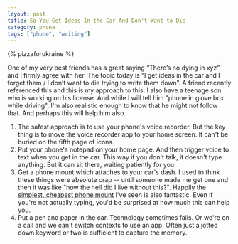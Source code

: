 ```yaml
---
layout: post
title: So You Get Ideas In the Car And Don't Want to Die
category: phone
tags: ["phone", "writing"]
---
```

{% pizzaforukraine  %}

One of my very best friends has a great saying “There’s no dying in xyz” and I firmly agree with her. The topic today is “I get ideas in the car and I forget them / I don’t want to die trying to write them down”.  A friend recently referenced this and this is my approach to this.  I also have a teenage son who is working on his license.  And while I will tell him "phone in glove box while driving", I'm also realistic enough to know that he might not follow that.  And perhaps this will help him also.

1.  The safest approach is to use your phone's voice recorder.  But the key thing is to move the voice recorder app to your home screen.  It can't be buried on the fifth page of icons. 
2. Put your phone's notepad on your home page.  And then trigger voice to text when you get in the car.  This way if you don't talk, it doesn't type anything.  But it can sit there, waiting patiently for you.
3.  Get a phone mount which attaches to your car's dash.  I used to think these things were absolute crap -- until someone made me get one and then it was like "how the hell did I live without this?".  Happily the [simplest, cheapest phone mount](https://www.amazon.com/dp/B00WP2A39E?ref=ppx_pop_mob_ap_share) I've seen is also fantastic.  Even if you're not actually typing, you'd be surprised at how much this can help you.
4.  Put a pen and paper in the car.  Technology sometimes fails.  Or we're on a call and we can't switch contexts to use an app.  Often just a jotted down keyword or two is sufficient to capture the memory.
